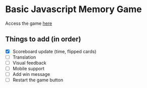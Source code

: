 # Basic Javascript Memory Game

Access the game [here](https://eldonpapa.github.io/js-memo/)

## Things to add (in order)
- [X] Scoreboard update (time, flipped cards)
- [ ] Translation
- [ ] Visual feedback
- [ ] Mobile support
- [ ] Add win message
- [ ] Restart the game button
